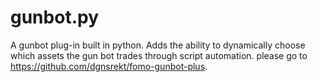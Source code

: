 # gunbot.py
A gunbot plug-in built in python. Adds the ability to dynamically choose which assets the gun bot trades through script automation.
please go to https://github.com/dgnsrekt/fomo-gunbot-plus.

